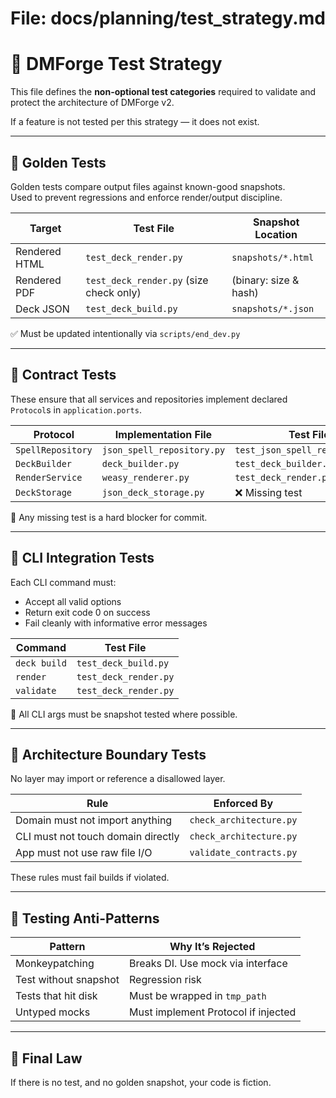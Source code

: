 # File: docs/planning/test_strategy.md

# 🧪 DMForge Test Strategy

This file defines the **non-optional test categories** required to validate and protect the architecture of DMForge v2.

If a feature is not tested per this strategy — it does not exist.

---

## 🧱 Golden Tests

Golden tests compare output files against known-good snapshots.  
Used to prevent regressions and enforce render/output discipline.

| Target           | Test File                        | Snapshot Location     |
|------------------|----------------------------------|------------------------|
| Rendered HTML    | `test_deck_render.py`            | `snapshots/*.html`    |
| Rendered PDF     | `test_deck_render.py` (size check only) | (binary: size & hash) |
| Deck JSON        | `test_deck_build.py`             | `snapshots/*.json`    |

✅ Must be updated intentionally via `scripts/end_dev.py`

---

## 📑 Contract Tests

These ensure that all services and repositories implement declared `Protocol`s in `application.ports`.

| Protocol             | Implementation File                          | Test File                                      |
|----------------------|----------------------------------------------|------------------------------------------------|
| `SpellRepository`    | `json_spell_repository.py`                   | `test_json_spell_repository.py`               |
| `DeckBuilder`        | `deck_builder.py`                            | `test_deck_builder.py`                        |
| `RenderService`      | `weasy_renderer.py`                          | `test_deck_render.py`                         |
| `DeckStorage`        | `json_deck_storage.py`                       | ❌ Missing test                                |

🛑 Any missing test is a hard blocker for commit.

---

## 🧪 CLI Integration Tests

Each CLI command must:
- Accept all valid options
- Return exit code 0 on success
- Fail cleanly with informative error messages

| Command          | Test File                  |
|------------------|----------------------------|
| `deck build`     | `test_deck_build.py`       |
| `render`         | `test_deck_render.py`      |
| `validate`       | `test_deck_render.py`      |

📌 All CLI args must be snapshot tested where possible.

---

## 🔐 Architecture Boundary Tests

No layer may import or reference a disallowed layer.

| Rule                              | Enforced By                  |
|-----------------------------------|-------------------------------|
| Domain must not import anything   | `check_architecture.py`       |
| CLI must not touch domain directly| `check_architecture.py`       |
| App must not use raw file I/O     | `validate_contracts.py`       |

These rules must fail builds if violated.

---

## 🚫 Testing Anti-Patterns

| Pattern              | Why It’s Rejected                |
|----------------------|----------------------------------|
| Monkeypatching       | Breaks DI. Use mock via interface |
| Test without snapshot| Regression risk                  |
| Tests that hit disk  | Must be wrapped in `tmp_path`    |
| Untyped mocks        | Must implement Protocol if injected |

---

## 🧠 Final Law

If there is no test, and no golden snapshot, your code is fiction.

